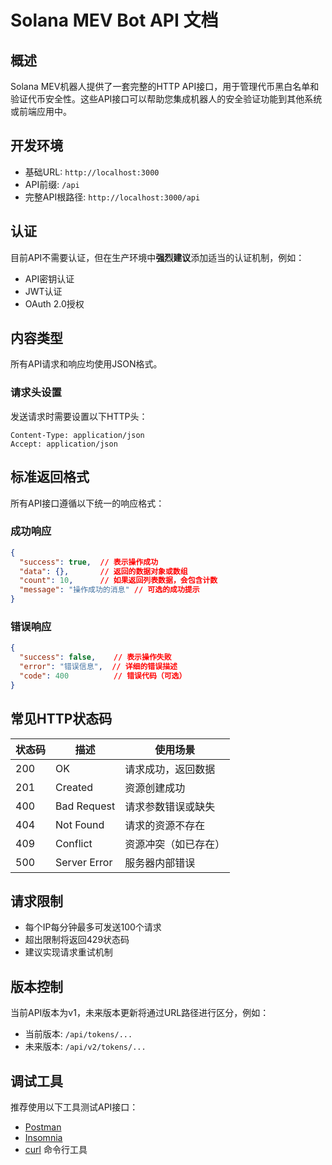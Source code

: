 # Solana MEV Bot API 文档

## 概述

Solana MEV机器人提供了一套完整的HTTP API接口，用于管理代币黑白名单和验证代币安全性。这些API接口可以帮助您集成机器人的安全验证功能到其他系统或前端应用中。

## 开发环境

- 基础URL: `http://localhost:3000`
- API前缀: `/api`
- 完整API根路径: `http://localhost:3000/api`

## 认证

目前API不需要认证，但在生产环境中**强烈建议**添加适当的认证机制，例如：

- API密钥认证
- JWT认证
- OAuth 2.0授权

## 内容类型

所有API请求和响应均使用JSON格式。

### 请求头设置

发送请求时需要设置以下HTTP头：

```
Content-Type: application/json
Accept: application/json
```

## 标准返回格式

所有API接口遵循以下统一的响应格式：

### 成功响应

```json
{
  "success": true,  // 表示操作成功
  "data": {},       // 返回的数据对象或数组
  "count": 10,      // 如果返回列表数据，会包含计数
  "message": "操作成功的消息" // 可选的成功提示
}
```

### 错误响应

```json
{
  "success": false,    // 表示操作失败
  "error": "错误信息",  // 详细的错误描述
  "code": 400          // 错误代码（可选）
}
```

## 常见HTTP状态码

| 状态码 | 描述 | 使用场景 |
|-------|-----|---------|
| 200 | OK | 请求成功，返回数据 |
| 201 | Created | 资源创建成功 |
| 400 | Bad Request | 请求参数错误或缺失 |
| 404 | Not Found | 请求的资源不存在 |
| 409 | Conflict | 资源冲突（如已存在） |
| 500 | Server Error | 服务器内部错误 |

## 请求限制

- 每个IP每分钟最多可发送100个请求
- 超出限制将返回429状态码
- 建议实现请求重试机制

## 版本控制

当前API版本为v1，未来版本更新将通过URL路径进行区分，例如：

- 当前版本: `/api/tokens/...`
- 未来版本: `/api/v2/tokens/...`

## 调试工具

推荐使用以下工具测试API接口：

- [Postman](https://www.postman.com/)
- [Insomnia](https://insomnia.rest/)
- [curl](https://curl.se/) 命令行工具 